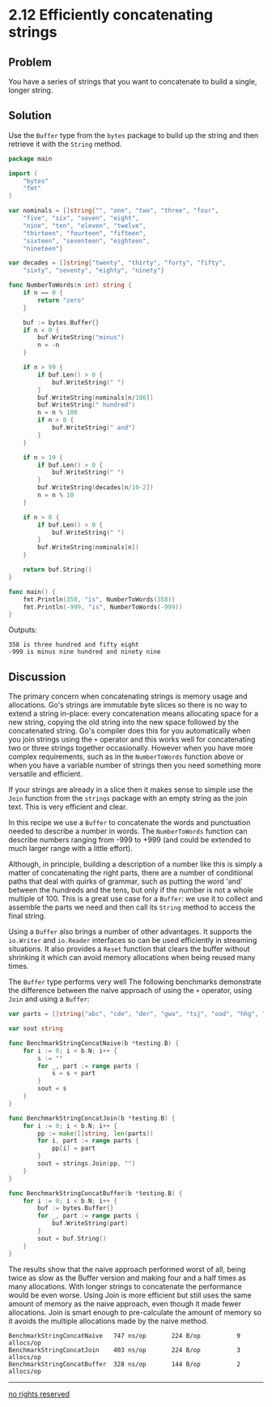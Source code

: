 # 2.12 Efficiently concatenating strings

## Problem

You have a series of strings that you want to concatenate to build a single, longer string.

## Solution

Use the `Buffer` type from the `bytes` package to build up the string and then retrieve it with the `String` method.

```Go
package main

import (
    "bytes"
    "fmt"
)

var nominals = []string{"", "one", "two", "three", "four",
    "five", "six", "seven", "eight",
    "nine", "ten", "eleven", "twelve",
    "thirteen", "fourteen", "fifteen",
    "sixteen", "seventeen", "eighteen",
    "nineteen"}

var decades = []string{"twenty", "thirty", "forty", "fifty",
    "sixty", "seventy", "eighty", "ninety"}

func NumberToWords(n int) string {
    if n == 0 {
        return "zero"
    }

    buf := bytes.Buffer{}
    if n < 0 {
        buf.WriteString("minus")
        n = -n
    }

    if n > 99 {
        if buf.Len() > 0 {
            buf.WriteString(" ")
        }
        buf.WriteString(nominals[n/100])
        buf.WriteString(" hundred")
        n = n % 100
        if n > 0 {
            buf.WriteString(" and")
        }
    }

    if n > 19 {
        if buf.Len() > 0 {
            buf.WriteString(" ")
        }
        buf.WriteString(decades[n/10-2])
        n = n % 10
    }

    if n > 0 {
        if buf.Len() > 0 {
            buf.WriteString(" ")
        }
        buf.WriteString(nominals[n])
    }

    return buf.String()
}

func main() {
    fmt.Println(358, "is", NumberToWords(358))
    fmt.Println(-999, "is", NumberToWords(-999))
}
```

Outputs:

```
358 is three hundred and fifty eight
-999 is minus nine hundred and ninety nine
```

## Discussion

The primary concern when concatenating strings is memory usage and allocations. Go's strings are immutable byte slices so there is no way to extend a string in-place: every concatenation means allocating space for a new string, copying the old string into the new space followed by the concatenated string. Go's compiler does this for you automatically when you join strings using the `+` operator and this works well for concatenating two or three strings together occasionally. However when you have more complex requirements, such as in the `NumberToWords` function above or when you have a variable number of strings then you need something more versatile and efficient.

If your strings are already in a slice then it makes sense to simple use the `Join` function from the `strings` package with an empty string as the join text. This is very efficient and clear.

In this recipe we use a `Buffer` to concatenate the words and punctuation needed to describe a number in words. The `NumberToWords` function can describe numbers ranging from -999 to +999 (and could be extended to much larger range with a little effort).

Although, in principle, building a description of a number like this is simply a matter of concatenating the right parts, there are a number of conditional paths that deal with quirks of grammar, such as putting the word 'and' between the hundreds and the tens, but only if the number is not a whole multiple of 100. This is a great use case for a `Buffer`: we use it to collect and assemble the parts we need and then call its `String` method to access the final string.

Using a  `Buffer` also brings a number of other advantages. It supports the `io.Writer` and `io.Reader` interfaces so can be used efficiently in streaming situations. It also provides a `Reset` function that clears the buffer without shrinking it which can avoid memory allocations when being reused many times.

The `Buffer` type performs very well The following benchmarks demonstrate the difference between the naive approach of using the `+` operator, using `Join` and using a `Buffer`:

```Go
var parts = []string{"abc", "cde", "der", "gwa", "tsj", "ood", "hhg", "apo", "dtw", "ppw"}

var sout string

func BenchmarkStringConcatNaive(b *testing.B) {
    for i := 0; i < b.N; i++ {
        s := ""
        for _, part := range parts {
            s = s + part
        }
        sout = s
    }
}

func BenchmarkStringConcatJoin(b *testing.B) {
    for i := 0; i < b.N; i++ {
        pp := make([]string, len(parts))
        for i, part := range parts {
            pp[i] = part
        }
        sout = strings.Join(pp, "")
    }
}

func BenchmarkStringConcatBuffer(b *testing.B) {
    for i := 0; i < b.N; i++ {
        buf := bytes.Buffer{}
        for _, part := range parts {
            buf.WriteString(part)
        }
        sout = buf.String()
    }
}
```

The results show that the naive approach performed worst of all, being twice as slow as the Buffer version and making four and a half times as many allocations. With longer strings to concatenate the performance would be even worse. Using Join is more efficient but still uses the same amount of memory as the naive approach, even though it made fewer allocations. Join is smart enough to pre-calculate the amount of memory so it avoids the multiple allocations made by the naive method.


```
BenchmarkStringConcatNaive   747 ns/op       224 B/op          9 allocs/op
BenchmarkStringConcatJoin    403 ns/op       224 B/op          3 allocs/op
BenchmarkStringConcatBuffer  328 ns/op       144 B/op          2 allocs/op
```

----
[no rights reserved](http://creativecommons.org/publicdomain/zero/1.0/)


